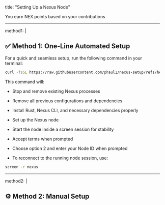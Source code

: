 title: "Setting Up a Nexus Node"

You earn NEX points based on your contributions
 
---

method1: |
  ## ✅ Method 1: One-Line Automated Setup
  
  For a quick and seamless setup, run the following command in your terminal:
  
  ```bash
  curl -fsSL https://raw.githubusercontent.com/phaul1/nexus-setup/refs/heads/main/nexus-setup.sh | bash
```

This command will:

- Stop and remove existing Nexus processes

- Remove all previous configurations and dependencies

- Install Rust, Nexus CLI, and necessary dependencies properly

- Set up the Nexus node

- Start the node inside a screen session for stability

- Accept terms when prompted

- Choose option 2 and enter your Node ID when prompted

- To reconnect to the running node session, use:

 ```bash
screen -r nexus
```

---

method2: |

## ⚙️ Method 2: Manual Setup
